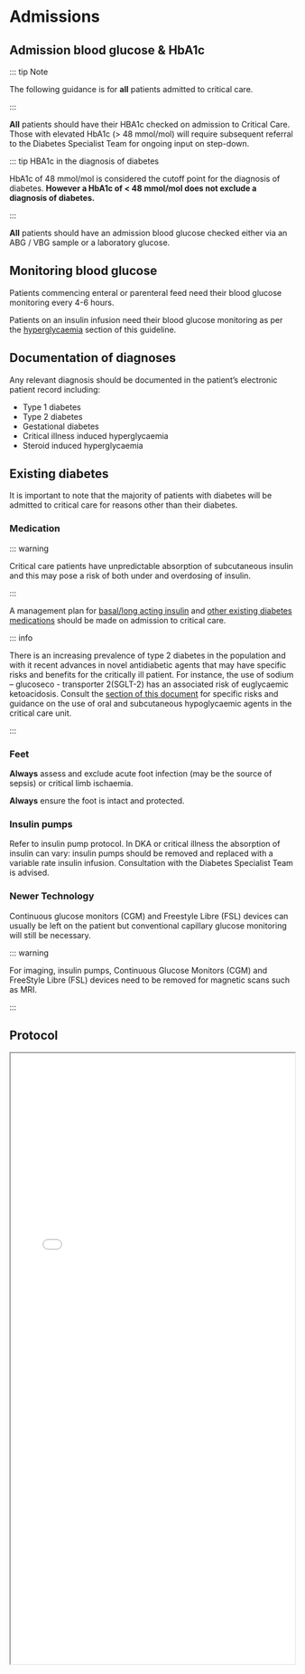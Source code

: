 # Admissions

## Admission blood glucose & HbA1c

::: tip Note

The following guidance is for **all** patients admitted to critical care.

:::

**All** patients should have their HBA1c checked on admission to Critical Care.  Those with elevated HbA1c (> 48 mmol/mol) will require subsequent referral to the Diabetes Specialist Team for ongoing input on step-down.

::: tip HBA1c in the diagnosis of diabetes

HbA1c of 48 mmol/mol is considered the cutoff point for the diagnosis of diabetes.  **However a HbA1c of < 48 mmol/mol does not exclude a diagnosis of diabetes.**

:::

**All** patients should have an admission blood glucose checked either via an ABG / VBG sample or a laboratory glucose.

## Monitoring blood glucose

Patients commencing enteral or parenteral feed need their blood glucose monitoring every 4-6 hours.

Patients on an insulin infusion need their blood glucose monitoring as per the [hyperglycaemia](/hyperglycaemia) section of this guideline.

## Documentation of diagnoses

Any relevant diagnosis should be documented in the patient’s  electronic patient record including:

- Type 1 diabetes
- Type 2 diabetes
- Gestational diabetes
- Critical illness induced hyperglycaemia
- Steroid induced hyperglycaemia

## Existing diabetes

It is important to note that the majority of patients with diabetes will be admitted to critical care for reasons other than their diabetes.

### Medication

::: warning

Critical care patients have unpredictable absorption of subcutaneous insulin and this may pose a risk of both under and overdosing of insulin.

:::

A management plan for [basal/long acting insulin](/) and [other existing diabetes medications](/drugs) should be made on admission to critical care.

::: info

There is an increasing prevalence of type 2 diabetes in the population and with it recent advances in novel antidiabetic agents that may have specific risks and benefits for the critically ill patient. For instance, the use of sodium – glucoseco - transporter 2(SGLT-2) has an associated risk of euglycaemic ketoacidosis.  Consult the [section of this document](/drugs) for specific risks and guidance on the use of oral and subcutaneous hypoglycaemic agents in the critical care unit.

:::

### Feet

**Always** assess and exclude acute foot infection (may be the source of sepsis) or critical limb ischaemia.

**Always** ensure the foot is intact and protected.

### Insulin pumps

Refer to insulin pump protocol. In DKA or critical illness the absorption of insulin can vary: insulin pumps should be removed and replaced with a variable rate insulin infusion.  Consultation with the Diabetes Specialist Team is advised.

### Newer Technology

Continuous glucose monitors (CGM) and Freestyle Libre (FSL) devices can usually be left on the patient but conventional capillary glucose monitoring will still be necessary.

::: warning

For imaging, insulin pumps, Continuous Glucose Monitors (CGM) and FreeStyle Libre (FSL) devices need to be removed for magnetic scans such as MRI.

:::

## Protocol

<iframe src="/hyperglycaemia.pdf#toolbar=0&navpanes=0" width="100%" height="1080px"></iframe>
